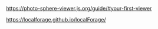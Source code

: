 
https://photo-sphere-viewer.js.org/guide/#your-first-viewer

https://localforage.github.io/localForage/